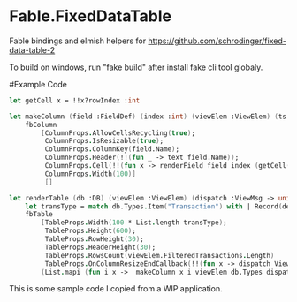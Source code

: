 # Fable.FixedDataTable


Fable bindings and elmish helpers for https://github.com/schrodinger/fixed-data-table-2 

To build on windows, run "fake build" after install fake cli tool globaly.

#Example Code

```fsharp
let getCell x = !!x?rowIndex :int

let makeColumn (field :FieldDef) (index :int) (viewElem :ViewElem) (ts :TypeSystem) (dispatch :ViewMsg -> unit) =
    fbColumn 
        [ColumnProps.AllowCellsRecycling(true); 
         ColumnProps.IsResizable(true); 
         ColumnProps.ColumnKey(field.Name);
         ColumnProps.Header(!!(fun _ -> text field.Name));
         ColumnProps.Cell(!!(fun x -> renderField field index (getCell(x)) viewElem.FilteredTransactions ts dispatch ));
         ColumnProps.Width(100)] 
         []

let renderTable (db :DB) (viewElem :ViewElem) (dispatch :ViewMsg -> unit) =
    let transType = match db.Types.Item("Transaction") with | Record(def) -> def | _ -> []
    fbTable 
        [TableProps.Width(100 * List.length transType);
         TableProps.Height(600);
         TableProps.RowHeight(30);
         TableProps.HeaderHeight(30);
         TableProps.RowsCount(viewElem.FilteredTransactions.Length)
         TableProps.OnColumnResizeEndCallback(!!(fun x -> dispatch ViewMsg.ResizeColumn(x?newColumnWidth ))) ] 
        (List.mapi (fun i x ->  makeColumn x i viewElem db.Types dispatch) transType)
```
This is some sample code I copied from a WIP application. 

